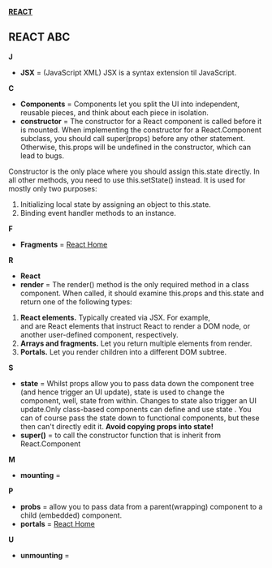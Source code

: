 [**REACT**](react.md)

## REACT ABC

**J**
* **JSX** = (JavaScript XML) JSX is a syntax extension til JavaScript.

**C**
* **Components** = Components let you split the UI into independent, reusable pieces, and think about each piece in isolation.
* **constructor** = The constructor for a React component is called before it is mounted. When implementing the constructor for a React.Component subclass, you should call super(props) before any other statement. Otherwise, this.props will be undefined in the constructor, which can lead to bugs. 

Constructor is the only place where you should assign this.state directly. In all other methods, you need to use this.setState() instead.
It is used for mostly only two purposes:
1. Initializing local state by assigning an object to this.state.
2. Binding event handler methods to an instance.

**F**
* **Fragments** = <a href="https://reactjs.org/docs/fragments.html" target="_blank">React Home</a>

**R**
* **React**
* **render** = The render() method is the only required method in a class component.
When called, it should examine this.props and this.state and return one of the following types:
1. **React elements.** Typically created via JSX. For example, <div /> and <MyComponent /> are React elements that instruct React to render a DOM node, or another user-defined component, respectively.
2. **Arrays and fragments.** Let you return multiple elements from render.
3. **Portals.** Let you render children into a different DOM subtree.

**S**
* **state** = Whilst props allow you to pass data down the component tree (and hence trigger an UI update), state is used to change the component, well, state from within. Changes to state also trigger an UI update.Only class-based components can define and use state . You can of course pass the state  down to functional components, but these then can't directly edit it.
**Avoid copying props into state!**
* **super()** = to call the constructor function that is inherit from React.Component


**M**
* **mounting** = 

**P**
* **probs** = allow you to pass data from a parent(wrapping) component to a child (embedded) component.
* **portals** = <a href="https://reactjs.org/docs/portals.html" target="_blank">React Home</a>

**U**
* **unmounting** = 
